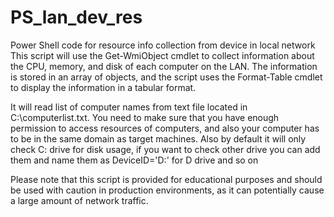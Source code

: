 # PS_lan_dev_res
Power Shell code for resource info collection from device in local network 
This script will use the Get-WmiObject cmdlet to collect information about the CPU, memory, and disk of each computer on the LAN. The information is stored in an array of objects, and the script uses the Format-Table cmdlet to display the information in a tabular format.

It will read list of computer names from text file located in C:\computerlist.txt.
You need to make sure that you have enough permission to access resources of computers, and also your computer has to be in the same domain as target machines.
Also by default it will only check C: drive for disk usage, if you want to check other drive you can add them and name them as DeviceID='D:' for D drive and so on

Please note that this script is provided for educational purposes and should be used with caution in production environments, as it can potentially cause a large amount of network traffic.



